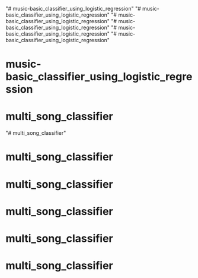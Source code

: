 "# music-basic_classifier_using_logistic_regression" 
"# music-basic_classifier_using_logistic_regression" 
"# music-basic_classifier_using_logistic_regression" 
"# music-basic_classifier_using_logistic_regression" 
"# music-basic_classifier_using_logistic_regression" 
"# music-basic_classifier_using_logistic_regression" 
# music-basic_classifier_using_logistic_regression
# multi_song_classifier
"# multi_song_classifier" 
# multi_song_classifier
# multi_song_classifier
# multi_song_classifier
# multi_song_classifier
# multi_song_classifier
